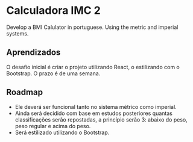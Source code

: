 
# Calculadora IMC 2

Develop a BMI Calulator in portuguese. Using the metric and imperial systems.


## Aprendizados

O desafio inicial é criar o projeto utilizando React, o estilizando com o Bootstrap. O prazo é de uma semana.


## Roadmap

- Ele deverá ser funcional tanto no sistema métrico como imperial.
- Ainda será decidido com base em estudos posteriores quantas classificações serão repostadas, a princípio serão 3: abaixo do peso, peso regular e acima do peso.
- Será estilizado utilizando o Bootstrap.

